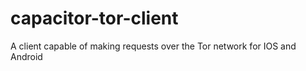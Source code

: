# capacitor-tor-client
A client capable of making requests over the Tor network for IOS and Android

